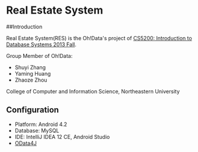 Real Estate System
===============

##Introduction

Real Estate System(RES) is the Oh!Data's project of [CS5200: Introduction to Database Systems 2013 Fall](http://www.ccs.neu.edu/home/kenb/cs5200/index.html).

Group Member of Oh!Data:

* Shuyi Zhang
* Yaming Huang
* Zhaoze Zhou

College of Computer and Information Science, Northeastern University

## Configuration

* Platform: Android 4.2
* Database: MySQL
* IDE: IntelliJ IDEA 12 CE, Android Studio
* [OData4J](https://code.google.com/p/odata4j/)
